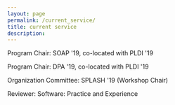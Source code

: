 ```yaml
---
layout: page
permalink: /current_service/
title: current service
description: 
---
```


Program Chair: SOAP '19, co-located with PLDI '19

Program Chair: DPA '19, co-located with PLDI '19

Organization Committee: SPLASH '19 (Workshop Chair)

Reviewer: Software: Practice and Experience